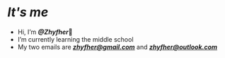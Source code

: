 # ***It's me***
-  Hi, I’m ***@Zhyfher***:bust_in_silhouette:
-  I’m currently learning the middle school
-  My two emails are ***zhyfher@gmail.com*** and ***zhyfher@outlook.com***
<!---
--->
